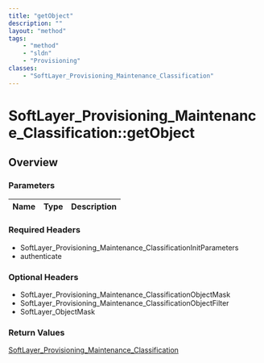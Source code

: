 ```yaml
---
title: "getObject"
description: ""
layout: "method"
tags:
    - "method"
    - "sldn"
    - "Provisioning"
classes:
    - "SoftLayer_Provisioning_Maintenance_Classification"
---
```

# SoftLayer_Provisioning_Maintenance_Classification::getObject
## Overview 


### Parameters 
|Name | Type | Description |
| --- | --- | --- |


### Required Headers
* SoftLayer_Provisioning_Maintenance_ClassificationInitParameters
* authenticate

### Optional Headers
* SoftLayer_Provisioning_Maintenance_ClassificationObjectMask
* SoftLayer_Provisioning_Maintenance_ClassificationObjectFilter
* SoftLayer_ObjectMask

### Return Values
<a href='/reference/datatypes/SoftLayer_Provisioning_Maintenance_Classification'>SoftLayer_Provisioning_Maintenance_Classification </a>
